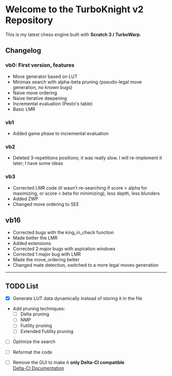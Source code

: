 # Welcome to the TurboKnight v2 Repository

This is my latest chess engine built with **Scratch 3 / TurboWarp**.

## Changelog

### vb0: First version, features
- Move generator based on LUT
- Minimax search with alpha-beta pruning (pseudo-legal move generation, no known bugs)
- Naive move ordering
- Naive iterative deepening
- Incremental evaluation (Pesto's table)
- Basic LMR

### vb1
- Added game phase to incremental evaluation

### vb2
- Deleted 3-repetitions positions; it was really slow. I will re-implement it later; I have some ideas

### vb3
- Corrected LMR code (it wasn't re-searching if score > alpha for maximizing, or score < beta for minimizing), less depth, less blunders
- Added ZWP
- Changed move ordering to SEE

## vb16
- Corrected bugs with the king_in_check function
- Made better the LMR
- Added extensions
- Corrected 2 major bugs with aspiration windows
- Corrected 1 major bug with LMR
- Made the move_ordering better
- Changed mate detection, switched to a more legal moves generation
---

## TODO List
- [x] Generate LUT data dynamically instead of storing it in the file
- Add pruning techniques:
    - [ ] Delta pruning
    - [ ] NMP
    - [ ] Futility pruning
    - [ ] Extended Futility pruning
- [ ] Optimize the search
- [ ] Reformat the code
- [ ] Remove the GUI to make it **only Delta-CI compatible**  
  [Delta-CI Documentation](https://docs.google.com/document/d/e/2PACX-1vQuWSlPVzfDhs6o3BhqsxKca4reQpYfBA2KMwLsBchDxLd6fbQCNl_PUJmqV9w_YPZmLdfGp5teI1GZ/pub)

